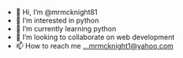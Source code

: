 - 👋 Hi, I’m @mrmcknight81
- 👀 I’m interested in python
- 🌱 I’m currently learning python
- 💞️ I’m looking to collaborate on web development
- 📫 How to reach me ...mrmcknight1@yahoo.com

<!---
mrmcknight81/mrmcknight81 is a ✨ special ✨ repository because its `README.md` (this file) appears on your GitHub profile.
You can click the Preview link to take a look at your changes.
--->
